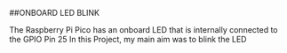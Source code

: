 ##ONBOARD LED BLINK

The Raspberry Pi Pico has an onboard LED that is internally connected to the GPIO Pin 25
In this Project, my main aim was to blink the LED
